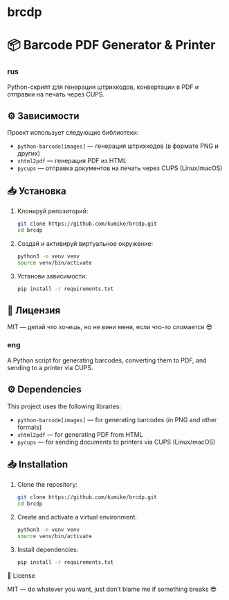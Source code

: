 # brcdp
# 📦 Barcode PDF Generator & Printer

### rus ###

Python-скрипт для генерации штрихкодов, конвертации в PDF и отправки на печать через CUPS.

## ⚙️  Зависимости

Проект использует следующие библиотеки:

- `python-barcode[images]` — генерация штрихкодов (в формате PNG и других)
- `xhtml2pdf` — генерация PDF из HTML
- `pycups` — отправка документов на печать через CUPS (Linux/macOS)

## 📥 Установка

1. Клонируй репозиторий:
   ```bash
   git clone https://github.com/kumike/brcdp.git
   cd brcdp
2. Создай и активируй виртуальное окружение:   
   ```bash
   python3 -m venv venv
   source venv/bin/activate
3. Установи зависимости:
   ```bash
   pip install -r requirements.txt


## 📜 Лицензия

MIT — делай что хочешь, но не вини меня, если что-то сломается 😎

### eng ###

A Python script for generating barcodes, converting them to PDF, and sending to a printer via CUPS.

## ⚙️  Dependencies

This project uses the following libraries:

- `python-barcode[images]` — for generating barcodes (in PNG and other formats)
- `xhtml2pdf` — for generating PDF from HTML
- `pycups` — for sending documents to printers via CUPS (Linux/macOS)

## 📥 Installation

1. Clone the repository:
   ```bash
   git clone https://github.com/kumike/brcdp.git
   cd brcdp
2. Create and activate a virtual environment:
    ```bash
    python3 -m venv venv
    source venv/bin/activate

3.  Install dependencies:
    ```bash
    pip install -r requirements.txt

📜 License

MIT — do whatever you want, just don’t blame me if something breaks 😎


